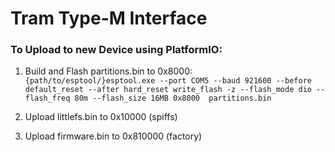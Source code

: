# Tram Type-M Interface

### To Upload to new Device using PlatformIO: 

1. Build and Flash partitions.bin to 0x8000:   
```{path/to/esptool/}esptool.exe --port COM5 --baud 921600 --before default_reset --after hard_reset write_flash -z --flash_mode dio --flash_freq 80m --flash_size 16MB 0x8000  partitions.bin```

3. Upload littlefs.bin to 0x10000  (spiffs)

4. Upload firmware.bin to 0x810000 (factory)

